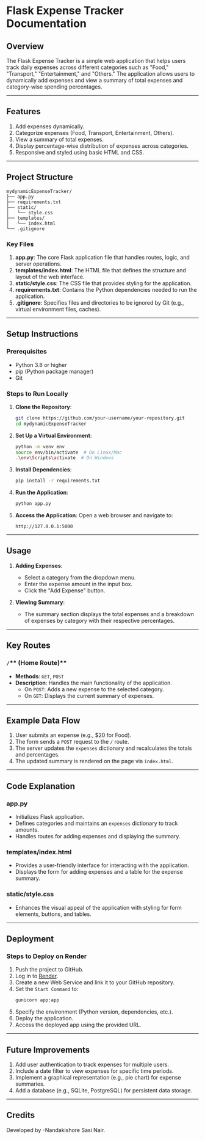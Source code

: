 # Flask Expense Tracker Documentation

## **Overview**

The Flask Expense Tracker is a simple web application that helps users track daily expenses across different categories such as "Food," "Transport," "Entertainment," and "Others." The application allows users to dynamically add expenses and view a summary of total expenses and category-wise spending percentages.

---

## **Features**

1. Add expenses dynamically.
2. Categorize expenses (Food, Transport, Entertainment, Others).
3. View a summary of total expenses.
4. Display percentage-wise distribution of expenses across categories.
5. Responsive and styled using basic HTML and CSS.

---

## **Project Structure**

```
mydynamicExpenseTracker/
├── app.py
├── requirements.txt
├── static/
│   └── style.css
├── templates/
│   └── index.html
└── .gitignore
```

### **Key Files**

1. **app.py**: The core Flask application file that handles routes, logic, and server operations.
2. **templates/index.html**: The HTML file that defines the structure and layout of the web interface.
3. **static/style.css**: The CSS file that provides styling for the application.
4. **requirements.txt**: Contains the Python dependencies needed to run the application.
5. **.gitignore**: Specifies files and directories to be ignored by Git (e.g., virtual environment files, caches).

---

## **Setup Instructions**

### **Prerequisites**

- Python 3.8 or higher
- pip (Python package manager)
- Git

### **Steps to Run Locally**

1. **Clone the Repository**:

   ```bash
   git clone https://github.com/your-username/your-repository.git
   cd mydynamicExpenseTracker
   ```

2. **Set Up a Virtual Environment**:

   ```bash
   python -m venv env
   source env/bin/activate  # On Linux/Mac
   .\env\Scripts\activate  # On Windows
   ```

3. **Install Dependencies**:

   ```bash
   pip install -r requirements.txt
   ```

4. **Run the Application**:

   ```bash
   python app.py
   ```

5. **Access the Application**:
   Open a web browser and navigate to:

   ```
   http://127.0.0.1:5000
   ```

---

## **Usage**

1. **Adding Expenses**:

   - Select a category from the dropdown menu.
   - Enter the expense amount in the input box.
   - Click the "Add Expense" button.

2. **Viewing Summary**:

   - The summary section displays the total expenses and a breakdown of expenses by category with their respective percentages.

---

## **Key Routes**

### **`/`**\*\* (Home Route)\*\*

- **Methods**: `GET`, `POST`
- **Description**: Handles the main functionality of the application.
  - On `POST`: Adds a new expense to the selected category.
  - On `GET`: Displays the current summary of expenses.

---

## **Example Data Flow**

1. User submits an expense (e.g., \$20 for Food).
2. The form sends a `POST` request to the `/` route.
3. The server updates the `expenses` dictionary and recalculates the totals and percentages.
4. The updated summary is rendered on the page via `index.html`.

---

## **Code Explanation**

### **app.py**

- Initializes Flask application.
- Defines categories and maintains an `expenses` dictionary to track amounts.
- Handles routes for adding expenses and displaying the summary.

### **templates/index.html**

- Provides a user-friendly interface for interacting with the application.
- Displays the form for adding expenses and a table for the expense summary.

### **static/style.css**

- Enhances the visual appeal of the application with styling for form elements, buttons, and tables.

---

## **Deployment**

### **Steps to Deploy on Render**

1. Push the project to GitHub.
2. Log in to [Render](https://render.com/).
3. Create a new Web Service and link it to your GitHub repository.
4. Set the `Start Command` to:
   ```bash
   gunicorn app:app
   ```
5. Specify the environment (Python version, dependencies, etc.).
6. Deploy the application.
7. Access the deployed app using the provided URL.

---

## **Future Improvements**

1. Add user authentication to track expenses for multiple users.
2. Include a date filter to view expenses for specific time periods.
3. Implement a graphical representation (e.g., pie chart) for expense summaries.
4. Add a database (e.g., SQLite, PostgreSQL) for persistent data storage.

---

## **Credits**

Developed by -Nandakishore Sasi Nair.

